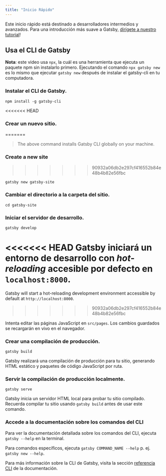 ```yaml
---
title: "Inicio Rápido"
---
```


Este inicio rápido está destinado a desarrolladores intermedios y avanzados. Para una introducción más suave a Gatsby, [dirígete a nuestro tutorial](/tutorial/)!

## Usa el CLI de Gatsby

<EggheadEmbed
  lessonLink="https://egghead.io/lessons/gatsby-quick-start-with-gatsby-create-develop-and-build-gatsby-sites-from-the-command-line"
  lessonTitle="Inicio Rápido con Gatsby: Crea, Desarrolla y Construye Sitios Gatsby desde la Línea de Comandos"
/>

**Nota**: este video usa `npx`, la cuál es una herramienta que ejecuta un paquete npm sin instalarlo primero. Ejecutando el comando `npx gatsby new` es lo mismo que ejecutar `gatsby new` después de instalar el gatsby-cli en tu computadora.

### Instalar el CLI de Gatsby.

```shell
npm install -g gatsby-cli
```

<<<<<<< HEAD
### Crear un nuevo sitio.
=======
> The above command installs Gatsby CLI globally on your machine.

### Create a new site
>>>>>>> 90932a06db2e297cf416552b84e48b4b82e56fbc

```shell
gatsby new gatsby-site
```

### Cambiar el directorio a la carpeta del sitio.

```shell
cd gatsby-site
```

### Iniciar el servidor de desarrollo.

```shell
gatsby develop
```

<<<<<<< HEAD
Gatsby iniciará un entorno de desarrollo con _hot-reloading_ accesible por defecto en `localhost:8000`.
=======
Gatsby will start a hot-reloading development environment accessible by default at `http://localhost:8000`.
>>>>>>> 90932a06db2e297cf416552b84e48b4b82e56fbc

Intenta editar las páginas JavaScript en `src/pages`. Los cambios guardados se recargarán en vivo en el navegador.

### Crear una compilación de producción.

```shell
gatsby build
```

Gatsby realizará una compilación de producción para tu sitio, generando HTML estático y paquetes de código JavaScript por ruta.

### Servir la compilación de producción localmente.

```shell
gatsby serve
```

Gatsby inicia un servidor HTML local para probar tu sitio compilado. Recuerda compilar tu sitio usando `gatsby build` antes de usar este comando.

### Accede a la documentación sobre los comandos del CLI

Para ver la documentación detallada sobre los comandos del CLI, ejecuta `gatsby --help` en la terminal.

Para comandos específicos, ejecuta `gatsby COMMAND_NAME --help` p. ej. `gatsby new --help`.

Para más información sobre la CLI de Gatsby, visita la sección [referencia CLI](/docs/gatsby-cli/) de la documentación.
